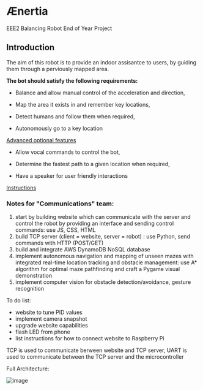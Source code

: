# Ænertia

EEE2 Balancing Robot End of Year Project

## Introduction

The aim of this robot is to provide an indoor assisantce to users, by guiding them through a perviously mapped area. 

**The bot should satisfy the following requirements:**

  - Balance and allow manual control of the acceleration and direction,

  - Map the area it exists in and remember key locations,

  - Detect humans and follow them when required,
    
  - Autonomously go to a key location
    
<ins> Advanced optional features </ins>

  - Allow vocal commands to control the bot,

  - Determine the fastest path to a given location when required,
    
  - Have a speaker for user friendly interactions



[Instructions](https://github.com/edstott/EE2Project/blob/main/balance-robot/README.md)







### Notes for  "Communications" team:

1) start by building website which can communicate with the server and control the robot by providing an interface and sending control commands: use JS, CSS, HTML
2) build TCP server (client = website, server = robot) : use Python, send commands with HTTP (POST/GET)
3) build and integrate AWS DynamoDB NoSQL database
4) implement autonomous navigation and mapping of unseen mazes with integrated real-time location tracking and obstacle management: use A* algorithm for optimal maze pathfinding and craft a Pygame visual demonstration
5) implement computer vision for obstacle detection/avoidance, gesture recognition

To do list:

- website to tune PID values
- implement camera snapshot
- upgrade website capabilities
- flash LED from phone
- list instructions for how to connect website to Raspberry Pi

TCP is used to communicate berween website and TCP server, UART is used to communicate between the TCP server and the microcontroller

Full Architecture:

![image](https://github.com/user-attachments/assets/aeba1356-e19b-4993-99e6-69086c825837)

